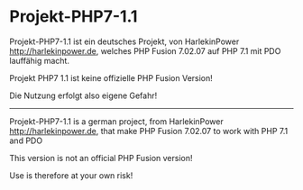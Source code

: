 # Projekt-PHP7-1.1

Projekt-PHP7-1.1 ist ein deutsches Projekt, von HarlekinPower http://harlekinpower.de, welches PHP Fusion 7.02.07 auf PHP 7.1 mit PDO lauffähig macht.

Projekt PHP7 1.1 ist keine offizielle PHP Fusion Version!

Die Nutzung erfolgt also eigene Gefahr!

----------------------------------------------------------------------------------------------------------------------------------

Projekt-PHP7-1.1 is a german project, from HarlekinPower http://harlekinpower.de, that make PHP Fusion 7.02.07 to work with PHP 7.1 and PDO

This version is not an official PHP Fusion version!

Use is therefore at your own risk!
